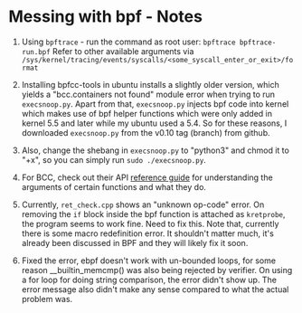 # Messing with bpf - Notes

1. Using `bpftrace` -  run the command as root user: `bpftrace
   bpftrace-run.bpf` Refer to other available arguments via
   `/sys/kernel/tracing/events/syscalls/<some_syscall_enter_or_exit>/format`

2. Installing bpfcc-tools in ubuntu installs a slightly older version, which
   yields a "bcc.containers not found" module error when trying to run
   `execsnoop.py`. Apart from that, `execsnoop.py` injects bpf code into kernel
   which makes use of bpf helper functions which were only added in kernel 5.5
   and later while my ubuntu used a 5.4. So for these reasons, I downloaded
   `execsnoop.py` from the v0.10 tag (branch) from github.

3. Also, change the shebang in `execsnoop.py` to "python3" and chmod it to
   "+x", so you can simply run `sudo ./execsnoop.py`.

4. For BCC, check out their API [reference
   guide](https://github.com/iovisor/bcc/blob/master/docs/reference_guide.md)
   for understanding the arguments of certain functions and what they do.

5. Currently, `ret_check.cpp` shows an "unknown op-code" error. On removing the
   `if` block inside the bpf function is attached as `kretprobe`, the program
   seems to work fine. Need to fix this. Note that, currently there is some
   macro redefinition error. It shouldn't matter much, it's already been
   discussed in BPF and they will likely fix it soon.

6. Fixed the error, ebpf doesn't work with un-bounded loops, for some reason
   \_\_builtin\_memcmp() was also being rejected by verifier. On using a for
   loop for doing string comparison, the error didn't show up. The error
   message also didn't make any sense compared to what the actual problem was.
